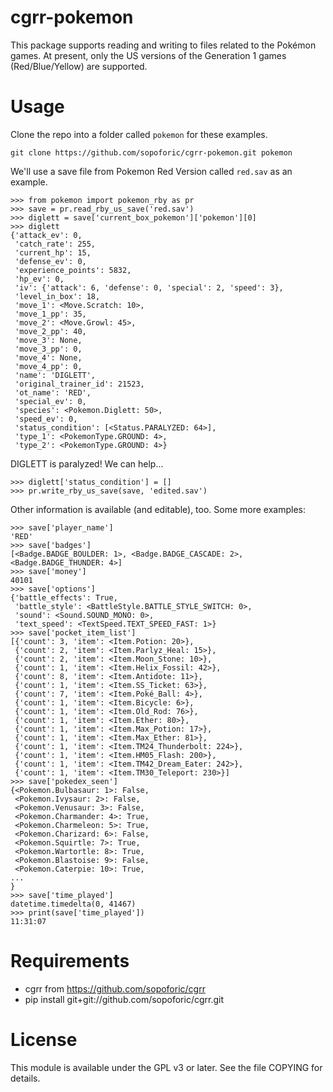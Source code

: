 # cgrr-pokemon

This package supports reading and writing to files related to the Pokémon games.
At present, only the US versions of the Generation 1 games (Red/Blue/Yellow) are
supported.

# Usage

Clone the repo into a folder called `pokemon` for these examples.

```
git clone https://github.com/sopoforic/cgrr-pokemon.git pokemon
```

We'll use a save file from Pokemon Red Version called `red.sav` as an example.

```
>>> from pokemon import pokemon_rby as pr
>>> save = pr.read_rby_us_save('red.sav')
>>> diglett = save['current_box_pokemon']['pokemon'][0]
>>> diglett
{'attack_ev': 0,
 'catch_rate': 255,
 'current_hp': 15,
 'defense_ev': 0,
 'experience_points': 5832,
 'hp_ev': 0,
 'iv': {'attack': 6, 'defense': 0, 'special': 2, 'speed': 3},
 'level_in_box': 18,
 'move_1': <Move.Scratch: 10>,
 'move_1_pp': 35,
 'move_2': <Move.Growl: 45>,
 'move_2_pp': 40,
 'move_3': None,
 'move_3_pp': 0,
 'move_4': None,
 'move_4_pp': 0,
 'name': 'DIGLETT',
 'original_trainer_id': 21523,
 'ot_name': 'RED',
 'special_ev': 0,
 'species': <Pokemon.Diglett: 50>,
 'speed_ev': 0,
 'status_condition': [<Status.PARALYZED: 64>],
 'type_1': <PokemonType.GROUND: 4>,
 'type_2': <PokemonType.GROUND: 4>}
```
 
DIGLETT is paralyzed! We can help...
 
```
>>> diglett['status_condition'] = []
>>> pr.write_rby_us_save(save, 'edited.sav')
```

Other information is available (and editable), too. Some more examples:

```
>>> save['player_name']
'RED'
>>> save['badges']
[<Badge.BADGE_BOULDER: 1>, <Badge.BADGE_CASCADE: 2>, <Badge.BADGE_THUNDER: 4>]
>>> save['money']
40101
>>> save['options']
{'battle_effects': True,
 'battle_style': <BattleStyle.BATTLE_STYLE_SWITCH: 0>,
 'sound': <Sound.SOUND_MONO: 0>,
 'text_speed': <TextSpeed.TEXT_SPEED_FAST: 1>}
>>> save['pocket_item_list']
[{'count': 3, 'item': <Item.Potion: 20>},
 {'count': 2, 'item': <Item.Parlyz_Heal: 15>},
 {'count': 2, 'item': <Item.Moon_Stone: 10>},
 {'count': 1, 'item': <Item.Helix_Fossil: 42>},
 {'count': 8, 'item': <Item.Antidote: 11>},
 {'count': 1, 'item': <Item.SS_Ticket: 63>},
 {'count': 7, 'item': <Item.Poké_Ball: 4>},
 {'count': 1, 'item': <Item.Bicycle: 6>},
 {'count': 1, 'item': <Item.Old_Rod: 76>},
 {'count': 1, 'item': <Item.Ether: 80>},
 {'count': 1, 'item': <Item.Max_Potion: 17>},
 {'count': 1, 'item': <Item.Max_Ether: 81>},
 {'count': 1, 'item': <Item.TM24_Thunderbolt: 224>},
 {'count': 1, 'item': <Item.HM05_Flash: 200>},
 {'count': 1, 'item': <Item.TM42_Dream_Eater: 242>},
 {'count': 1, 'item': <Item.TM30_Teleport: 230>}]
>>> save['pokedex_seen']
{<Pokemon.Bulbasaur: 1>: False,
 <Pokemon.Ivysaur: 2>: False,
 <Pokemon.Venusaur: 3>: False,
 <Pokemon.Charmander: 4>: True,
 <Pokemon.Charmeleon: 5>: True,
 <Pokemon.Charizard: 6>: False,
 <Pokemon.Squirtle: 7>: True,
 <Pokemon.Wartortle: 8>: True,
 <Pokemon.Blastoise: 9>: False,
 <Pokemon.Caterpie: 10>: True,
...
}
>>> save['time_played']
datetime.timedelta(0, 41467)
>>> print(save['time_played'])
11:31:07
```

# Requirements

* cgrr from https://github.com/sopoforic/cgrr
 * pip install git+git://github.com/sopoforic/cgrr.git

# License

This module is available under the GPL v3 or later. See the file COPYING for details.